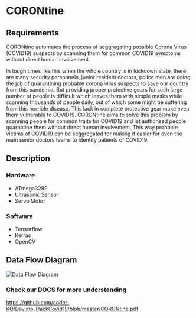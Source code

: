 # CORONtine

## Requirements
CORONtine automates the process of seggregating possible Corona Virus (COVID19) suspects by scanning them for common COVID19 symptoms without direct human involvement.

In tough times like this when the whole country is in lockdown state, there are many security personnels, junior resident doctors, police men are doing the job of quarantining probable corona virus suspects to save our country from this pandemic. But providing  proper protective gears for such large number of people is difficult which leaves them with simple masks while scanning thousands of people daily, out of which some might be suffering from this horrible disease. This lack in complete protective gear make even them vulnerable to COVID19. CORONtine aims to solve this problem by scanning people for common traits for COVID19 and let authorised people quarnatine them without direct human involvement. This way probable victims of COVID19 can be seggregated for making it easier for even the main senior doctors teams to identify patients of COVID19.

## Description
### Hardware
* ATmega328P
* Ultrasonic Sensor
* Servo Motor
### Software 
* Tensorflow
* Kerras
* OpenCV
## Data Flow Diagram
![Data Flow Diagram](https://github.com/coder-KO/Dev.ino_HackCovid19/blob/master/DFD.png)

### Check our DOCS for more understanding
https://github.com/coder-KO/Dev.ino_HackCovid19/blob/master/CORONtine.pdf
